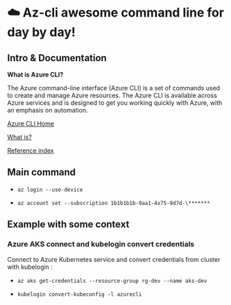 # ☁️  Az-cli awesome command line for day by day!

## Intro & Documentation

**What is Azure CLI?**

The Azure command-line interface (Azure CLI) is a set of commands used to create and manage Azure resources. The Azure CLI is available across Azure services and is designed to get you working quickly with Azure, with an emphasis on automation.

[Azure CLI Home](https://learn.microsoft.com/en-us/cli/azure/)

[What is?](https://learn.microsoft.com/en-us/cli/azure/what-is-azure-cli)

[Reference index](https://learn.microsoft.com/en-us/cli/azure/reference-index?view=azure-cli-latest)



## Main command 

+ `az login --use-device`

+ `az account set --subscription 1b1b1b1b-9aa1-4x75-9d7d-\*******`

## Example with some context

### Azure AKS connect and kubelogin convert credentials 

Connect to Azure Kubernetes service and convert credentials from cluster with kubelogin :

+ `az aks get-credentials --resource-group rg-dev --name aks-dev`

+ `kubelogin convert-kubeconfig -l azurecli`